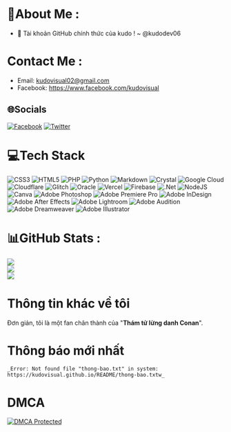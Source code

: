 # 💫About Me :
* 💎 Tài khoản GitHub chính thức của kudo ! ~ @kudodev06
# Contact Me :
* Email: kudovisual02@gmail.com
* Facebook: https://www.facebook.com/kudovisual



## 🌐Socials
[![Facebook](https://img.shields.io/badge/Facebook-%231877F2.svg?logo=Facebook&logoColor=white)](https://facebook.com/mondon.1004) [![Twitter](https://img.shields.io/badge/Twitter-%231DA1F2.svg?logo=Twitter&logoColor=white)](https://twitter.com/kudoprogammer) 

# 💻Tech Stack
![CSS3](https://img.shields.io/badge/css3-%231572B6.svg?style=flat&logo=css3&logoColor=white) ![HTML5](https://img.shields.io/badge/html5-%23E34F26.svg?style=flat&logo=html5&logoColor=white) ![PHP](https://img.shields.io/badge/php-%23777BB4.svg?style=flat&logo=php&logoColor=white) ![Python](https://img.shields.io/badge/python-3670A0?style=flat&logo=python&logoColor=ffdd54) ![Markdown](https://img.shields.io/badge/markdown-%23000000.svg?style=flat&logo=markdown&logoColor=white) ![Crystal](https://img.shields.io/badge/crystal-%23000000.svg?style=flat&logo=crystal&logoColor=white) ![Google Cloud](https://img.shields.io/badge/Google%20Cloud-%234285F4.svg?style=flat&logo=google-cloud&logoColor=white) ![Cloudflare](https://img.shields.io/badge/Cloudflare-F38020?style=flat&logo=Cloudflare&logoColor=white) ![Glitch](https://img.shields.io/badge/glitch-%233333FF.svg?style=flat&logo=glitch&logoColor=white) ![Oracle](https://img.shields.io/badge/Oracle-F80000?style=flat&logo=oracle&logoColor=white) ![Vercel](https://img.shields.io/badge/vercel-%23000000.svg?style=flat&logo=vercel&logoColor=white) ![Firebase](https://img.shields.io/badge/firebase-%23039BE5.svg?style=flat&logo=firebase) ![.Net](https://img.shields.io/badge/.NET-5C2D91?style=flat&logo=.net&logoColor=white) ![NodeJS](https://img.shields.io/badge/node.js-6DA55F?style=flat&logo=node.js&logoColor=white) ![Canva](https://img.shields.io/badge/Canva-%2300C4CC.svg?style=flat&logo=Canva&logoColor=white) ![Adobe Photoshop](https://img.shields.io/badge/adobephotoshop-%2331A8FF.svg?style=flat&logo=adobephotoshop&logoColor=white) ![Adobe Premiere Pro](https://img.shields.io/badge/Adobe%20Premiere%20Pro-9999FF.svg?style=flat&logo=Adobe%20Premiere%20Pro&logoColor=white) ![Adobe InDesign](https://img.shields.io/badge/Adobe%20InDesign-49021F?style=flat&logo=adobeindesign&logoColor=white) ![Adobe After Effects](https://img.shields.io/badge/Adobe%20After%20Effects-9999FF.svg?style=flat&logo=Adobe%20After%20Effects&logoColor=white) ![Adobe Lightroom](https://img.shields.io/badge/Adobe%20Lightroom-31A8FF.svg?style=flat&logo=Adobe%20Lightroom&logoColor=white) ![Adobe Audition](https://img.shields.io/badge/Adobe%20Audition-9999FF.svg?style=flat&logo=Adobe%20Audition&logoColor=white) ![Adobe Dreamweaver](https://img.shields.io/badge/Adobe%20Dreamweaver-FF61F6.svg?style=flat&logo=Adobe%20Dreamweaver&logoColor=white) ![Adobe Illustrator](https://img.shields.io/badge/adobeillustrator-%23FF9A00.svg?style=flat&logo=adobeillustrator&logoColor=white)
# 📊GitHub Stats :
![](https://github-readme-stats.vercel.app/api?username=kudovisual&theme=radical&hide_border=false&include_all_commits=false&count_private=false)<br/>
![](https://github-readme-streak-stats.herokuapp.com/?user=kudovisual&theme=radical&hide_border=false)<br/>
![](https://github-readme-stats.vercel.app/api/top-langs/?username=kudovisual&theme=radical&hide_border=false&include_all_commits=false&count_private=false&layout=compact)

# Thông tin khác về tôi
Đơn giản, tôi là một fan chân thành của "**Thám tử lừng danh Conan**".

# Thông báo mới nhất
`_Error: Not found file "thong-bao.txt" in system: https://kudovisual.github.io/README/thong-bao.txtw_`

# DMCA
[![DMCA Protected](https://images.dmca.com/Badges/DMCA_logo-grn-btn120w.png?ID=c711bb14-8723-44a1-a408-df8fcd65e5bb)](https://www.dmca.com/r/dz8kpx2)
